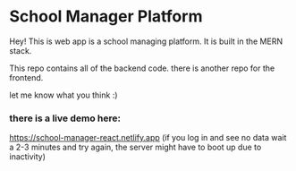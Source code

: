 # School Manager Platform


Hey!
This is web app is a school managing platform.
It is built in the MERN stack.

This repo contains all of the backend code.
there is another repo for the frontend. 

let me know what you think :)

 ### there is a live demo here:
https://school-manager-react.netlify.app
(if you log in and see no data wait a 2-3 minutes and try again,
the server might have to boot up due to inactivity)


